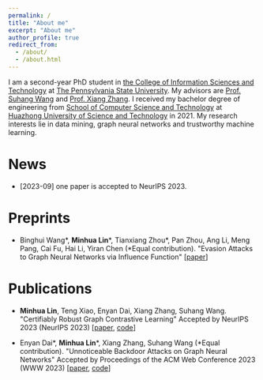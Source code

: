 ```yaml
---
permalink: /
title: "About me"
excerpt: "About me"
author_profile: true
redirect_from: 
  - /about/
  - /about.html
---
```

I am a second-year PhD student in [the College of Information Sciences and Technology](https://ist.psu.edu/) at [The Pennsylvania State University](https://www.psu.edu/). My advisors are [Prof. Suhang Wang](https://suhangwang.ist.psu.edu/) and [Prof. Xiang Zhang](https://faculty.ist.psu.edu/xzz89/). I received my bachelor degree of engineering from [School of Computer Science and Technology](http://english.cs.hust.edu.cn/) at [Huazhong University of Science and Technology](http://english.hust.edu.cn/) in 2021. My research interests lie in data mining, graph neural networks and trustworthy machine learning.

News
======
* [2023-09] one paper is accepted to NeurIPS 2023.

Preprints
======
* Binghui Wang\*, <b>Minhua Lin</b>\*, Tianxiang Zhou\*, Pan Zhou, Ang Li, Meng Pang, Cai Fu, Hai Li, Yiran Chen (\*Equal contribution). "Evasion Attacks to Graph Neural Networks via Influence Function" [[paper]((https://arxiv.org/pdf/2009.00203.pdf))]

Publications
======
* <b>Minhua Lin</b>, Teng Xiao, Enyan Dai, Xiang Zhang, Suhang Wang. "Certifiably Robust Graph Contrastive Learning" Accepted by NeurIPS 2023 (NeurIPS 2023) [[paper](https://arxiv.org/pdf/2310.03312.pdf), [code](https://github.com/ventr1c/RES-GCL)]

* Enyan Dai\*, <b>Minhua Lin</b>\*, Xiang Zhang, Suhang Wang (\*Equal contribution). "Unnoticeable Backdoor Attacks on Graph Neural Networks" Accepted by Proceedings of the ACM Web Conference 2023 (WWW 2023) [[paper](https://arxiv.org/pdf/2303.01263.pdf), [code](https://github.com/ventr1c/UGBA)]
